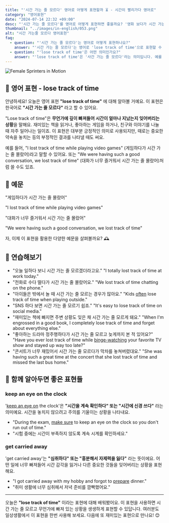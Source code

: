 ```yaml
---
title: "'시간 가는 줄 모르다' 영어로 어떻게 표현할까 ⏳ - 시간이 빨리가다 영어로"
category: "영어표현"
date: "2024-07-14 22:32 +09:00"
desc: "'시간 가는 줄 모르다'를 영어로 어떻게 표현하면 좋을까요? '영화 보다가 시간 가는 줄 몰랐어요', '친구들이랑 노는데 시간이 어떻게 가는지 모르겠어' 등을 영어로 표현하는 법을 배워봅시다. 다양한 예문을 통해서 연습하고 본인의 표현으로 만들어 보세요."
thumbnail: "../images/in-english/053.png"
alt: "시간 가는줄 모르다 영어표현"
faq:
  - question: "'시간 가는 줄 모르다'는 영어로 어떻게 표현하나요?"
    answer: "'시간 가는 줄 모르다'는 영어로 'lose track of time'으로 표현할 수 있습니다. 예를 들어, 'I lost track of time while reading'은 '책 읽다가 시간 가는 줄 몰랐어'라는 의미입니다."
  - question: "'lose track of time'은 어떤 의미인가요?"
    answer: "'lose track of time'은 '사간 가는 줄 모르다'라는 의미입니다. 예를 들어, 영화를 보거나, 친구와 대화를 나누거나, 취미 활동을 할 때 시간 가는 줄 모르는 상황을 표현할 수 있습니다."
---
```


![Female Sprinters in Motion](../images/in-english/053-1.avif)

## 🌟 영어 표현 - lose track of time

안녕하세요! 오늘은 영어 표현 **"lose track of time"** 에 대해 알아볼 거예요. 이 표현은 한국어로 **"시간 가는 줄 모르다"** 라고 할 수 있어요.

"Lose track of time"은 **무언가에 깊이 빠져들어 시간이 얼마나 지났는지 잊어버리는 상황**을 말해요. 재미있는 책을 읽거나, 좋아하는 게임을 하거나, 친구와 이야기를 나눌 때 자주 일어나는 일이죠. 이 표현은 대부분 긍정적인 의미로 사용되지만, 때로는 중요한 약속을 놓치는 등의 부정적인 결과를 나타낼 때도 써요.

예를 들어, "I lost track of time while playing video games" (게임하다가 시간 가는 줄 몰랐어)라고 말할 수 있어요. 또는 "We were having such a good conversation, we lost track of time" (대화가 너무 즐거워서 시간 가는 줄 몰랐어)처럼 쓸 수도 있죠.

## 📖 예문

"게임하다가 시간 가는 줄 몰랐어"

"I lost track of time while playing video games"

"대화가 너무 즐거워서 시간 가는 줄 몰랐어"

"We were having such a good conversation, we lost track of time"

자, 이제 이 표현을 활용한 다양한 예문을 살펴볼까요? 🕰️

## 💬 연습해보기

<ul data-interactive-list>
  <li data-interactive-item>
    <span data-toggler>"오늘 일하다 보니 시간 가는 줄 모르겠더라고요."</span>
    <span data-answer>"I totally lost track of time at work today."</span>
  </li>
  <li data-interactive-item>
    <span data-toggler>"전화로 수다 떨다가 시간 가는 줄 몰랐어요."</span>
    <span data-answer>"We lost track of time chatting on the phone."</span>
  </li>
  <li data-interactive-item>
    <span data-toggler>"아이들은 밖에서 놀 때 시간 가는 줄 모르는 경우가 많아요."</span>
    <span data-answer>"Kids <a href="/blog/in-english/326.often/">often</a> lose track of time when playing outside."</span>
  </li>
  <li data-interactive-item>
    <span data-toggler>"SNS 하다 보면 시간 가는 줄 모르기 쉽죠."</span>
    <span data-answer>"It's easy to lose track of time on social media."</span>
  </li>
  <li data-interactive-item>
    <span data-toggler>"재미있는 책에 빠지면 주변 상황도 잊은 채 시간 가는 줄 모르게 돼요."</span>
    <span data-answer>"When I'm engrossed in a good book, I completely lose track of time and forget about everything else."</span>
  </li>
  <li data-interactive-item>
    <span data-toggler>"좋아하는 드라마 정주행하다가 시간 가는 줄 모르고 늦게까지 본 적 있어요?"</span>
    <span data-answer>"Have you ever lost track of time while <a href="/blog/in-english/071.binge-watch/">binge-watching</a> your favorite TV show and stayed up way too late?"</span>
  </li>
  <li data-interactive-item>
    <span data-toggler>"콘서트가 너무 재밌어서 시간 가는 줄 모르다가 막차를 놓쳐버렸대요."</span>
    <span data-answer>"She was having such a great time at the concert that she lost track of time and missed the last bus home."</span>
  </li>
</ul>

## 🤝 함께 알아두면 좋은 표현들

### keep an eye on the clock

'[keep an eye on](/blog/in-english/225.keep-an-eye-on/) the clock'은 **"시간을 계속 확인하다" 또는 "시간에 신경 쓰다"** 라는 의미예요. 시간을 놓치지 않으려고 주의를 기울이는 상황을 나타내요.

- "During the exam, [make sure](/blog/in-english/232.make-sure/) to keep an eye on the clock so you don't run out of time."
- "시험 중에는 시간이 부족하지 않도록 계속 시계를 확인하세요."

### get carried away

'get carried away'는 **"심취하다" 또는 "흥분해서 자제력을 잃다"** 라는 뜻이에요. 어떤 일에 너무 빠져들어 시간 감각을 잃거나 다른 중요한 것들을 잊어버리는 상황을 표현해요.

- "I got carried away with my hobby and forgot to <a href="/blog/in-english/371.prepare/">prepare</a> dinner."
- "취미 생활에 너무 심취헤서 저녁 준비를 깜빡했어요."

---

오늘은 **"lose track of time"** 이라는 표현에 대해 배워봤어요. 이 표현을 사용하면 시간 가는 줄 모르고 무언가에 빠져 있는 상황을 생생하게 표현할 수 있답니다. 여러분도 일상생활에서 이 표현을 한번 사용해 보세요. 다음에 또 재미있는 표현으로 만나요! 😊
